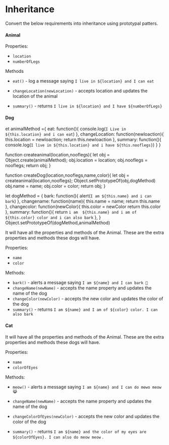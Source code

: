 # Inheritance

Convert the below requirements into inheritance using prototypal patters.

#### Animal

Properties:

- `location`
- `numberOfLegs`

Methods

- `eat()` - log a message saying `I live in ${location} and I can eat`

- `changeLocation(newLocation)` - accepts location and updates the location of the animal

- `summary()` - returns `I live in ${location} and I have ${numberOfLegs}`

#### Dog
et animalMethod ={
eat: function(){
  console.log(`I Live in ${this.location} and i can eat`)
},
changeLocation: function(newloaction){
  this.location = newloaction;
  return this.newloaction
},
summary: function(){
  console.log(`I live in ${this.location} and i have ${this.nooflegs}`)
}
}


function createanimal(location,nooflegs){
  let obj = Object.create(animalMethod);
  obj.location = location;
  obj.nooflegs = nooflegs;
  return obj;
}

function createDog(location,nooflegs,name,color){
  let obj = createanimal(location,nooflegs);
  Object.setPrototypeOf(obj,dogMethod)
  obj.name = name;
  obj.color = color;
  return obj;
}


let dogMethod = {
bark: function(){
  alert(`I am ${this.name} and i can bark`)
},
changename: function(name){
this.name = name;
return this.name
},
changecolor: function(newColor){
this.color = newColor
return this.color
},
summary: function(){
  return `i am  ${this.name} and i am of ${this.color} color and i can also bark`
},
}
Object.setPrototypeOf(dogMethod,animalMethod)


It will have all the properties and methods of the Animal. These are the extra properties and methods these dogs will have.

Properties:

- `name`
- `color`

Methods:

- `bark()` - alerts a message saying `I am ${name} and I can bark 🐶`
- `changeName(newName)` - accepts the name property and updates the name of the dog
- `changeColor(newColor)` - accepts the new color and updates the color of the dog
- `summary()` - returns `I am ${name} and I am of ${color} color. I can also bark`

#### Cat

It will have all the properties and methods of the Animal. These are the extra properties and methods these dogs will have.

Properties:

- `name`
- `colorOfEyes`

Methods:

- `meow()` - alerts a message saying `I am ${name} and I can do mewo meow 😹`

- `changeName(newName)` - accepts the name property and updates the name of the dog

- `changeColorOfEyes(newColor)` - accepts the new color and updates the color of the dog

- `summary()` - returns `I am ${name} and the color of my eyes are ${colorOfEyes}. I can also do meow meow`
.
